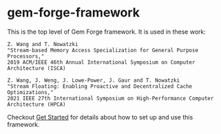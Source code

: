 # gem-forge-framework

This is the top level of Gem Forge framework. It is used in these work:

```
Z. Wang and T. Nowatzki
"Stream-based Memory Access Specialization for General Purpose Processors,"
2019 ACM/IEEE 46th Annual International Symposium on Computer Architecture (ISCA)

Z. Wang, J. Weng, J. Lowe-Power, J. Gaur and T. Nowatzki
"Stream Floating: Enabling Proactive and Decentralized Cache Optimizations,"
2021 IEEE 27th International Symposium on High-Performance Computer Architecture (HPCA)
```

Checkout [Get Started](https://github.com/PolyArch/gem-forge-framework/wiki/Get-Started!) for details about how to set up and use this framework. 
